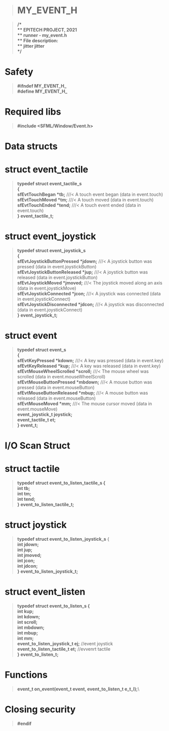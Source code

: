 ># **MY_EVENT_H**

> __/* \
** EPITECH PROJECT, 2021\
** runner - my_event.h\
** File description:\
** jitter jitter\
*/__

# Safety
> **#ifndef MY_EVENT_H_\
#define MY_EVENT_H_**

# Required libs
> __#include <SFML/Window/Event.h>__

# **Data structs**

# struct event_tactile
> __typedef struct event_tactile_s__\
__{__\
    __sfEvtTouchBegan *tb;__             ///< A touch event began (data in event.touch)\
    __sfEvtTouchMoved *tm;__             ///< A touch moved (data in event.touch)\
    __sfEvtTouchEnded *tend;__             ///< A touch event ended (data in event.touch)\
__} event_tactile_t;__

# struct event_joystick

> __typedef struct event_joystick_s__\
__{__\
    __sfEvtJoystickButtonPressed *jdown;__  ///< A joystick button was pressed (data in event.joystickButton)\
    __sfEvtJoystickButtonReleased *jup;__ ///< A joystick button was released (data in event.joystickButton)\
    __sfEvtJoystickMoved *jmoved;__         ///< The joystick moved along an axis (data in event.joystickMove)\
    __sfEvtJoystickConnected *jcon;__      ///< A joystick was connected (data in event.joystickConnect)\
    __sfEvtJoystickDisconnected *jdcon;__   ///< A joystick was disconnected (data in event.joystickConnect)\
__} event_joystick_t;__

# struct event

> __typedef struct event_s__\
__{__\
    __sfEvtKeyPressed *kdown;__           ///< A key was pressed (data in event.key)\
    __sfEvtKeyReleased *kup;__            ///< A key was released (data in event.key)\
    __sfEvtMouseWheelScrolled *scroll;__     ///< The mouse wheel was scrolled (data in event.mouseWheelScroll)\
    __sfEvtMouseButtonPressed *mbdown;__     ///< A mouse button was pressed (data in event.mouseButton)\
    __sfEvtMouseButtonReleased *mbup;__    ///< A mouse button was released (data in event.mouseButton)\
    __sfEvtMouseMoved *mm;__             ///< The mouse cursor moved (data in event.mouseMove)\
    __event_joystick_t joystick;__\
    __event_tactile_t et;__\
__} event_t;__

# **I/O Scan Struct**

# struct tactile

> **typedef struct event_to_listen_tactile_s {**\
    __int tb;__\
    __int tm;__\
    __int tend;__\
__} event_to_listen_tactile_t;__

# struct joystick

> **typedef struct event_to_listen_joystick_s** {\
    __int jdown;__\
    __int jup;__\
    __int jmoved;__\
    __int jcon;__\
    __int jdcon;__\
__} event_to_listen_joystick_t;__

# struct event_listen

> __typedef struct event_to_listen_s {__\
    **int kup;**\
    **int kdown;**\
    **int scroll;**\
    **int mbdown;**\
    **int mbup;**\
    **int mm;**\
    **event_to_listen_joystick_t ej;** //event joystick\
    **event_to_listen_tactile_t et;** //evvenrt tactile\
**} event_to_listen_t;**

# **Functions**

> **event_t on_event(event_t event, event_to_listen_t e_t_l);**\ 

# **Closing security**
> **#endif**